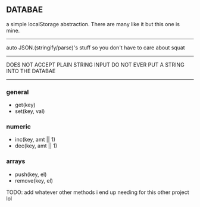 DATABAE
----------------------

a simple localStorage abstraction. There are many like it but this one is mine.

-----------------------------

auto JSON.(stringify/parse)'s stuff so you don't have to care about squat

-----------------------------

DOES NOT ACCEPT PLAIN STRING INPUT DO NOT EVER PUT A STRING INTO THE DATABAE

-----------------------------

### general
- get(key)
- set(key, val)

### numeric
- inc(key, amt || 1)  
- dec(key, amt || 1)

### arrays
- push(key, el)
- remove(key, el)

TODO: add whatever other methods i end up needing for this other project lol